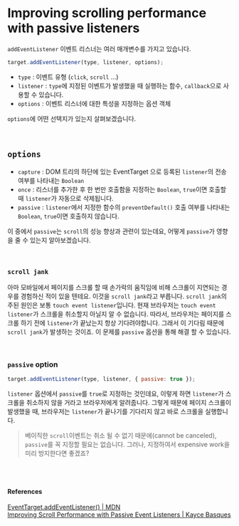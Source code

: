 # Improving scrolling performance with passive listeners

`addEventListener` 이벤트 리스너는 여러 매개변수를 가지고 있습니다. 

```js
target.addEventListener(type, listener, options);
```
- `type` : 이벤트 유형 (`click`, `scroll` ...)
- `listener` : `type`에 지정된 이벤트가 발생했을 때 실행하는 함수, `callback`으로 사용할 수 있습니다.
- `options` : 이벤트 리스너에 대한 특성을 지정하는 옵션 객체

`options`에 어떤 선택지가 있는지 살펴보겠습니다. 

<br />

## `options`
- `capture` : DOM 트리의 하단에 있는 EventTarget 으로 등록된 `listener`의 전송 여부를 나타내는 `Boolean`
- `once` : 리스너를 추가한 후 한 번만 호출함을 지정하는 `Boolean`, `true`이면 호출할 때 `listener`가 자동으로 삭제됩니다.
- `passive` : `listener`에서 지정한 함수의 `preventDefault()` 호출 여부를 나타내는 `Boolean`, `true`이면 호출하지 않습니다.

이 중에서 `passive`는 `scroll`의 성능 향상과 관련이 있는데요, 어떻게 `passive`가 영향을 줄 수 있는지 알아보겠습니다. 

<br />

### `scroll jank`
아마 모바일에서 페이지를 스크롤 할 때 손가락의 움직임에 비해 스크롤이 지연되는 경우를 경험하신 적이 있을 텐테요.
이것을 `scroll jank`라고 부릅니다. `scroll jank`의 주된 원인은 보통 `touch event listener`입니다.
현재 브라우저는 `touch event listener`가 스크롤을 취소할지 아닐지 알 수 없습니다. 따라서, 브라우저는 페이지를 스크롤 하기 전에
`listener`가 끝났는지 항상 기다려야합니다. 그래서 이 기다림 때문에 `scroll jank`가 발생하는 것이죠.
이 문제를 `passive` 옵션을 통해 해결 할 수 있습니다.

<br />

### `passive` option
```js
target.addEventListener(type, listener, { passive: true });
````
`listener` 옵션에서 `passive`를 `true`로 지정하는 것인데요, 이렇게 하면 `listener`가 스크롤을 취소하지 않을 거라고 브라우저에게 알려줍니다.
그렇게 때문에 페이지 스크롤이 발생했을 때, 브라우저는 `listener`가 끝나기를 기다리지 않고 바로 스크롤을 실행합니다.

> 베이직한 `scroll`이벤트는 취소 될 수 없기 때문에(cannot be canceled), `passive`를 꼭 지정할 필요는 없습니다. 그러나, 지정하여서 expensive work을 미리 방지한다면 좋겠죠?

<br />
<br />

#### References
    
[EventTarget.addEventListener() | MDN](https://developer.mozilla.org/ko/docs/Web/API/EventTarget/addEventListener) <br />
[Improving Scroll Performance with Passive Event Listeners | Kayce Basques](https://developers.google.com/web/updates/2016/06/passive-event-listeners) <br />
